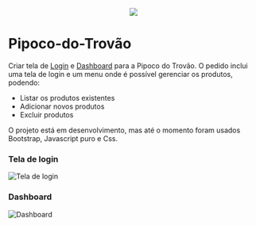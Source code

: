 <p align="center">
<img src="http://img.shields.io/static/v1?label=STATUS&message=EM%20DESENVOLVIMENTO&color=GREEN&style=for-the-badge"/>
</p>

# Pipoco-do-Trovão
Criar tela de <a href='https://orloke.github.io/Pipoco-do-tovao/' target="_blank">Login</a> e <a href='https://orloke.github.io/Pipoco-do-tovao/dashboard.html' target="_blank">Dashboard</a> para a Pipoco do Trovão. O pedido inclui uma tela de login e um menu onde é possível gerenciar os produtos, podendo:

* Listar os produtos existentes
* Adicionar novos produtos
* Excluir produtos

O projeto está em desenvolvimento, mas até o momento foram usados Bootstrap, Javascript puro e Css.

### Tela de login

![Tela de login](https://user-images.githubusercontent.com/96503495/168477335-3b9cfc67-996d-40fc-ab1e-d420e87c38bd.gif)


### Dashboard

![Dashboard](https://user-images.githubusercontent.com/96503495/168477403-07a199c6-b196-4165-98b9-6c342c48ca53.gif)
